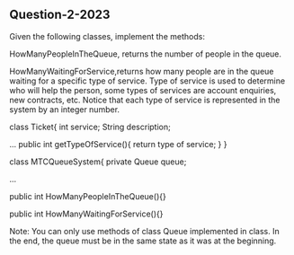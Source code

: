 ## Question-2-2023

Given the following classes, implement the methods:

HowManyPeopleInTheQueue, returns the number of people in the queue.

HowManyWaitingForService,returns how many people are in the queue waiting for a specific type of service. Type of service is used to determine who will help the person, some types of services are account enquiries, new contracts, etc. Notice that each type of service is represented in the system by an integer number.

class Ticket{
  int service;
  String description;
  
  ...
  public int getTypeOfService(){
     return type of service;
   }
}

class MTCQueueSystem{
  private Queue<Ticket> queue;
  
  ...

  public int HowManyPeopleInTheQueue(){}

  public int HowManyWaitingForService(){}

  Note: You can only use methods of class Queue implemented in class. In the end, the queue must be in the same state as it was at the beginning.

  
